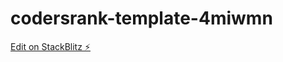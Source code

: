 # codersrank-template-4miwmn

[Edit on StackBlitz ⚡️](https://stackblitz.com/edit/codersrank-template-4miwmn)